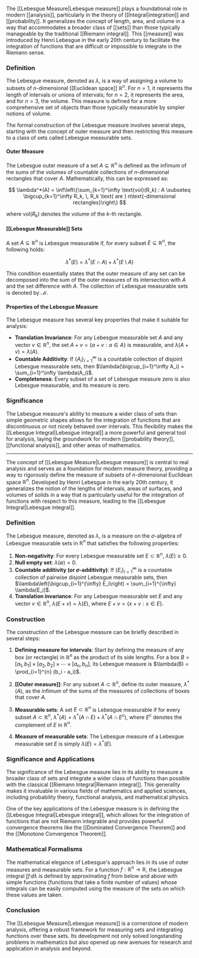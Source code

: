 The [[Lebesgue Measure|Lebesgue measure]] plays a foundational role in modern [[analysis]], particularly in the theory of [[Integral|integration]] and [[probability]]. It generalizes the concept of length, area, and volume in a way that accommodates a broader class of [[sets]] than those typically manageable by the traditional [[Riemann integral]]. This [[measure]] was introduced by Henri Lebesgue in the early 20th century to facilitate the integration of functions that are difficult or impossible to integrate in the Riemann sense.

### Definition

The Lebesgue measure, denoted as $\lambda$, is a way of assigning a volume to subsets of $n$-dimensional [[Euclidean space]] $\mathbb{R}^n$. For $n=1$, it represents the length of intervals or unions of intervals; for $n=2$, it represents the area, and for $n=3$, the volume. This measure is defined for a more comprehensive set of objects than those typically measurable by simpler notions of volume.

The formal construction of the Lebesgue measure involves several steps, starting with the concept of outer measure and then restricting this measure to a class of sets called Lebesgue measurable sets.

#### Outer Measure

The Lebesgue outer measure of a set $A \subseteq \mathbb{R}^n$ is defined as the infimum of the sums of the volumes of countable collections of $n$-dimensional rectangles that cover $A$. Mathematically, this can be expressed as:

$$
\lambda^*(A) = \inf\left\{\sum_{k=1}^\infty \text{vol}(R_k) : A \subseteq \bigcup_{k=1}^\infty R_k, \, R_k \text{ are } n\text{-dimensional rectangles}\right\}
$$

where $\text{vol}(R_k)$ denotes the volume of the $k$-th rectangle.

#### [[Lebesgue Measurable]] Sets

A set $A \subseteq \mathbb{R}^n$ is Lebesgue measurable if, for every subset $E \subseteq \mathbb{R}^n$, the following holds:

$$
\lambda^*(E) = \lambda^*(E \cap A) + \lambda^*(E \setminus A)
$$

This condition essentially states that the outer measure of any set can be decomposed into the sum of the outer measures of its intersection with $A$ and the set difference with $A$. The collection of Lebesgue measurable sets is denoted by $\mathcal{M}$.

#### Properties of the Lebesgue Measure

The Lebesgue measure has several key properties that make it suitable for analysis:

- **Translation Invariance**: For any Lebesgue measurable set $A$ and any vector $v \in \mathbb{R}^n$, the set $A+v = \{a+v : a \in A\}$ is measurable, and $\lambda(A+v) = \lambda(A)$.
- **Countable Additivity**: If $\{A_i\}_{i=1}^\infty$ is a countable collection of disjoint Lebesgue measurable sets, then $\lambda(\bigcup_{i=1}^\infty A_i) = \sum_{i=1}^\infty \lambda(A_i)$.
- **Completeness**: Every subset of a set of Lebesgue measure zero is also Lebesgue measurable, and its measure is zero.

### Significance

The Lebesgue measure's ability to measure a wider class of sets than simple geometric shapes allows for the integration of functions that are discontinuous or not nicely behaved over intervals. This flexibility makes the [[Lebesgue Integral|Lebesgue integral]] a more powerful and general tool for analysis, laying the groundwork for modern [[probability theory]], [[functional analysis]], and other areas of mathematics.

---
The concept of [[Lebesgue Measure|Lebesgue measure]] is central to real analysis and serves as a foundation for modern measure theory, providing a way to rigorously define the measure of subsets of $n$-dimensional Euclidean space $\mathbb{R}^n$. Developed by Henri Lebesgue in the early 20th century, it generalizes the notion of the lengths of intervals, areas of surfaces, and volumes of solids in a way that is particularly useful for the integration of functions with respect to this measure, leading to the [[Lebesgue Integral|Lebesgue integral]].

### Definition

The Lebesgue measure, denoted as $\lambda$, is a measure on the $\sigma$-algebra of Lebesgue measurable sets in $\mathbb{R}^n$ that satisfies the following properties:

1. **Non-negativity**: For every Lebesgue measurable set $E \subset \mathbb{R}^n$, $\lambda(E) \geq 0$.
2. **Null empty set**: $\lambda(\emptyset) = 0$.
3. **Countable additivity (or $\sigma$-additivity)**: If $\{E_i\}_{i=1}^{\infty}$ is a countable collection of pairwise disjoint Lebesgue measurable sets, then $\lambda\left(\bigcup_{i=1}^{\infty} E_i\right) = \sum_{i=1}^{\infty} \lambda(E_i)$.
4. **Translation invariance**: For any Lebesgue measurable set $E$ and any vector $v \in \mathbb{R}^n$, $\lambda(E + v) = \lambda(E)$, where $E + v = \{x + v : x \in E\}$.

### Construction

The construction of the Lebesgue measure can be briefly described in several steps:

1. **Defining measure for intervals**: Start by defining the measure of any box (or rectangle) in $\mathbb{R}^n$ as the product of its side lengths. For a box $B = [a_1, b_1] \times [a_2, b_2] \times \cdots \times [a_n, b_n]$, its Lebesgue measure is $\lambda(B) = \prod_{i=1}^{n} (b_i - a_i)$.

2. **[[Outer measure]]**: For any subset $A \subset \mathbb{R}^n$, define its outer measure, $\lambda^*(A)$, as the infimum of the sums of the measures of collections of boxes that cover $A$.

3. **Measurable sets**: A set $E \subset \mathbb{R}^n$ is Lebesgue measurable if for every subset $A \subset \mathbb{R}^n$, $\lambda^*(A) = \lambda^*(A \cap E) + \lambda^*(A \cap E^c)$, where $E^c$ denotes the complement of $E$ in $\mathbb{R}^n$.

4. **Measure of measurable sets**: The Lebesgue measure of a Lebesgue measurable set $E$ is simply $\lambda(E) = \lambda^*(E)$.

### Significance and Applications

The significance of the Lebesgue measure lies in its ability to measure a broader class of sets and integrate a wider class of functions than possible with the classical [[Riemann Integral|Riemann integral]]. This generality makes it invaluable in various fields of mathematics and applied sciences, including probability theory, functional analysis, and mathematical physics.

One of the key applications of the Lebesgue measure is in defining the [[Lebesgue Integral|Lebesgue integral]], which allows for the integration of functions that are not Riemann integrable and provides powerful convergence theorems like the [[Dominated Convergence Theorem]] and the [[Monotone Convergence Theorem]].

### Mathematical Formalisms

The mathematical elegance of Lebesgue's approach lies in its use of outer measures and measurable sets. For a function $f: \mathbb{R}^n \to \mathbb{R}$, the Lebesgue integral $\int f \, d\lambda$ is defined by approximating $f$ from below and above with simple functions (functions that take a finite number of values) whose integrals can be easily computed using the measure of the sets on which these values are taken.

### Conclusion

The [[Lebesgue Measure|Lebesgue measure]] is a cornerstone of modern analysis, offering a robust framework for measuring sets and integrating functions over these sets. Its development not only solved longstanding problems in mathematics but also opened up new avenues for research and application in analysis and beyond.